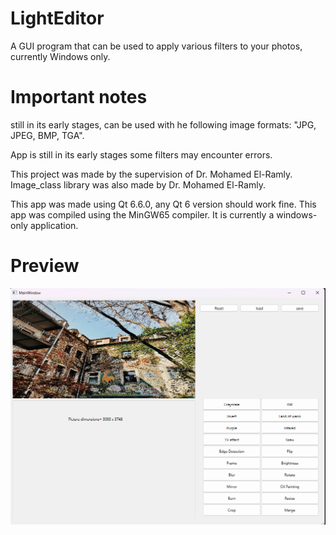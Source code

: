 # LightEditor
A GUI program that can be used to apply various filters to your photos, currently Windows only.

# Important notes

still in its early stages,
can be used with he following image formats: "JPG, JPEG, BMP, TGA".

App is still in its early stages some filters may encounter errors.

This project was made by the supervision of Dr. Mohamed El-Ramly.
Image_class library was also made by Dr. Mohamed El-Ramly.

This app was made using Qt 6.6.0, any Qt 6 version should work fine.
This app was compiled using the MinGW65 compiler.
It is currently a windows-only application.

# Preview
![alt text](.github/Preview.png)
